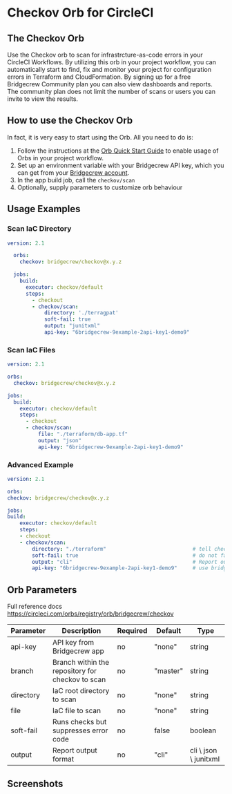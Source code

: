 # Checkov Orb for CircleCI

## The Checkov Orb

Use the Checkov orb to scan for infrastrcture-as-code errors in your CircleCI Workflows.
By utilizing this orb in your project workflow, you can automatically start to find, 
fix and monitor your project for configuration errors in Terraform and CloudFormation. 
By signing up for a free Bridgecrew Community plan you can also view dashboards and reports. 
The community plan does not limit the number of scans or users you can invite to view the results.
​
## How to use the Checkov Orb

In fact, it is very easy to start using the Orb.
All you need to do is:

1. Follow the instructions at the [Orb Quick Start Guide](https://circleci.com/orbs/registry/orb/bridgecrew/checkov#quick-start) to enable usage of Orbs in your project workflow.
2. Set up an environment variable with your Bridgecrew API key, which you can get from your [Bridgecrew account](https://www.bridgecrew.cloud/integrations).
3. In the app build job, call the `checkov/scan`
4. Optionally, supply parameters to customize orb behaviour

## Usage Examples

### Scan IaC Directory

```yaml
version: 2.1

  orbs:
    checkov: bridgecrew/checkov@x.y.z

  jobs:
    build:
      executor: checkov/default
      steps:
        - checkout
        - checkov/scan:
            directory: './terragpat'
            soft-fail: true
            output: "junitxml"
            api-key: "6bridgecrew-9example-2api-key1-demo9"
```

### Scan IaC Files

```yaml
version: 2.1

orbs:
  checkov: bridgecrew/checkov@x.y.z

jobs:
  build:
    executor: checkov/default
    steps:
      - checkout
      - checkov/scan:
          file: "./terraform/db-app.tf"
          output: "json"
          api-key: "6bridgecrew-9example-2api-key1-demo9"
```

### Advanced Example

```yaml
version: 2.1

orbs:
checkov: bridgecrew/checkov@x.y.z

jobs:
build:
    executor: checkov/default
    steps:
    - checkout
    - checkov/scan:
        directory: "./terraform"                            # tell checkov where is the directory you want to scan
        soft-fail: true                                     # do not fail the workflow in case vulnerabilities have found 
        output: "cli"                                       # Report output format one of cli, json, junitxml
        api-key: "6bridgecrew-9example-2api-key1-demo9"     # use bridgecrew api key to create violations in bridgecrew app
```

## Orb Parameters

Full reference docs https://circleci.com/orbs/registry/orb/bridgecrew/checkov

| Parameter  | Description | Required | Default | Type |
| -----------| -------------------------------------------------------------------------------------------------------- | ------------- | ------------- | ------------- |
| api-key | API key from Bridgecrew app | no | "none" | string |
| branch | Branch within the repository for checkov to scan | no | "master" | string |
| directory | IaC root directory to scan | no | "none" | string |
| file | IaC file to scan | no | "none" | string |
| soft-fail | Runs checks but suppresses error code | no | false | boolean |
| output | Report output format | no | "cli" | cli \ json \ junitxml |

## Screenshots


